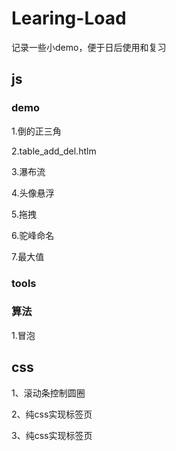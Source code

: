 # Learing-Load
记录一些小demo，便于日后使用和复习



## js

### demo

1.倒的正三角

2.table_add_del.htlm

3.瀑布流

4.头像悬浮

5.拖拽

6.驼峰命名

7.最大值

### tools

### 算法

1.冒泡



## css

1、滚动条控制圆圈

2、纯css实现标签页

3、纯css实现标签页

